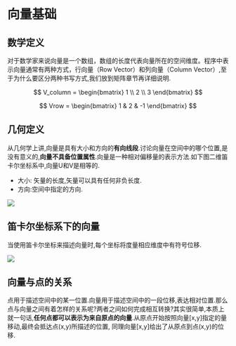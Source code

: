 # 向量基础

## 数学定义

对于数学家来说向量是一个数组，数组的长度代表向量所在的空间维度。程序中表示向量通常有两种方式，行向量（Row Vector）和列向量（Column Vector）,至于为什么要区分两种书写方式,我们放到矩阵章节再详细说明.

$$
V_column = \begin{bmatrix} 1 \\ 2 \\ 3 \end{bmatrix}
$$

$$
Vrow = \begin{bmatrix} 1 & 2 & -1 \end{bmatrix}
$$

## 几何定义

从几何学上讲,向量是具有大小和方向的**有向线段**.讨论向量在空间中的哪个位置,是没有意义的,**向量不具备位置属性**.向量是一种相对偏移量的表示方法.如下图二维笛卡尔坐标系中,向量U和V是相等的.

- 大小: 矢量的长度,矢量可以具有任何非负长度.
- 方向:空间中指定的方向.

![](C:\Users\Administrator\Desktop\docs\images\graphics-mathematics-basic-1-vector-1.jpg)

## 笛卡尔坐标系下的向量

当使用笛卡尔坐标来描述向量时,每个坐标将度量相应维度中有符号位移.

![](C:\Users\Administrator\Desktop\docs\images\graphics-mathematics-basic-1-vector-2.jpg)

## 向量与点的关系

点用于描述空间中的某一位置.向量用于描述空间中的一段位移,表达相对位置.那么点与向量之间有着怎样的关系呢?两者之间如何完成相互转换?其实很简单,本质上就一句话,**任何点都可以表示为来自原点的向量**.从原点开始按照向量[x,y]指定的量移动,最终会抵达点(x,y)所描述的位置, 同理向量[x,y]给出了从原点到点(x,y)的位移.
